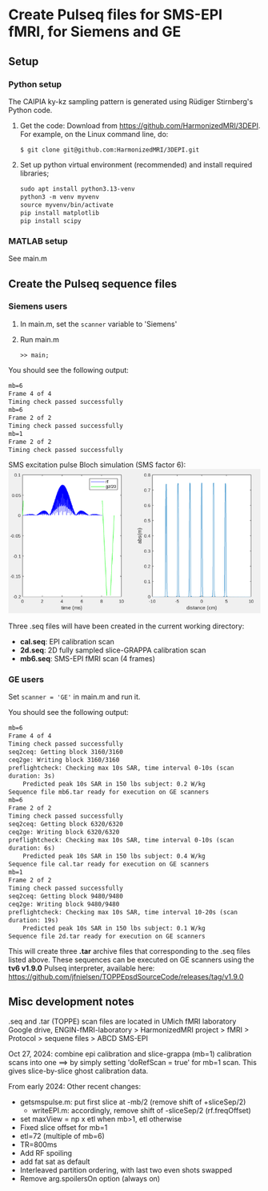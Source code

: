 # Create Pulseq files for SMS-EPI fMRI, for Siemens and GE 

## Setup 

### Python setup
The CAIPIA ky-kz sampling pattern is generated using Rüdiger Stirnberg's Python code.

1. Get the code: 
Download from 
https://github.com/HarmonizedMRI/3DEPI.
For example, on the Linux command line, do:
    ```
    $ git clone git@github.com:HarmonizedMRI/3DEPI.git
    ```

2. Set up python virtual environment (recommended) and install required libraries;
    ```
    sudo apt install python3.13-venv
    python3 -m venv myvenv
    source myvenv/bin/activate
    pip install matplotlib
    pip install scipy
    ```

### MATLAB setup

See main.m

## Create the Pulseq sequence files

### Siemens users

1. In main.m, set the `scanner` variable to 'Siemens' 

2. Run main.m
    ```
    >> main;
    ```

You should see the following output:
```
mb=6
Frame 4 of 4
Timing check passed successfully
mb=6
Frame 2 of 2
Timing check passed successfully
mb=1
Frame 2 of 2
Timing check passed successfully
```


SMS excitation pulse Bloch simulation (SMS factor 6):
![RF simulation](rf.png)

Three .seq files will have been created in the current working directory:

* **cal.seq**: EPI calibration scan
* **2d.seq**: 2D fully sampled slice-GRAPPA calibration scan
* **mb6.seq**: SMS-EPI fMRI scan (4 frames)


### GE users

Set `scanner = 'GE'` in main.m and run it.

You should see the following output:
```
mb=6
Frame 4 of 4
Timing check passed successfully
seq2ceq: Getting block 3160/3160
ceq2ge: Writing block 3160/3160
preflightcheck: Checking max 10s SAR, time interval 0-10s (scan duration: 3s)
	Predicted peak 10s SAR in 150 lbs subject: 0.2 W/kg
Sequence file mb6.tar ready for execution on GE scanners
mb=6
Frame 2 of 2
Timing check passed successfully
seq2ceq: Getting block 6320/6320
ceq2ge: Writing block 6320/6320
preflightcheck: Checking max 10s SAR, time interval 0-10s (scan duration: 6s)
	Predicted peak 10s SAR in 150 lbs subject: 0.4 W/kg
Sequence file cal.tar ready for execution on GE scanners
mb=1
Frame 2 of 2
Timing check passed successfully
seq2ceq: Getting block 9480/9480
ceq2ge: Writing block 9480/9480
preflightcheck: Checking max 10s SAR, time interval 10-20s (scan duration: 19s)
	Predicted peak 10s SAR in 150 lbs subject: 0.1 W/kg
Sequence file 2d.tar ready for execution on GE scanners
```

This will create three **.tar** archive files that corresponding to the .seq files listed above.
These sequences can be executed on GE scanners using the **tv6 v1.9.0** Pulseq interpreter, available here:
https://github.com/jfnielsen/TOPPEpsdSourceCode/releases/tag/v1.9.0



## Misc development notes

.seq and .tar (TOPPE) scan files are located in 
UMich fMRI laboratory Google drive,
ENGIN-fMRI-laboratory > HarmonizedMRI project > fMRI > Protocol > sequene files > ABCD SMS-EPI

Oct 27, 2024: combine epi calibration and slice-grappa (mb=1) calibration scans into one
 ==> by simply setting 'doRefScan = true' for mb=1 scan. 
 This gives slice-by-slice ghost calibration data.

From early 2024:
Other recent changes:
  * getsmspulse.m: put first slice at -mb/2 (remove shift of +sliceSep/2)
     * writeEPI.m: accordingly, remove shift of -sliceSep/2 (rf.freqOffset)
  * set maxView = np x etl when mb>1, etl otherwise
  * Fixed slice offset for mb=1
  * etl=72 (multiple of mb=6)
  * TR=800ms
  * Add RF spoiling
  * add fat sat as default
  * Interleaved partition ordering, with last two even shots swapped
  * Remove arg.spoilersOn option (always on)
